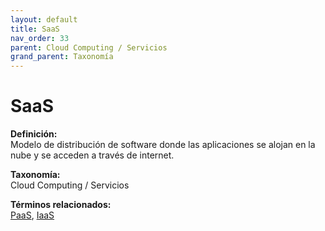 ```yaml
---
layout: default
title: SaaS
nav_order: 33
parent: Cloud Computing / Servicios
grand_parent: Taxonomía
---
```


# SaaS

**Definición:**  
Modelo de distribución de software donde las aplicaciones se alojan en la nube y se acceden a través de internet.

**Taxonomía:**  
Cloud Computing / Servicios

**Términos relacionados:**  
[PaaS](https://maleniski.github.io/diccionario-angl-tec-mx/docs/taxonomia/cloud--computing--/--servicios/paas.html), [IaaS](https://maleniski.github.io/diccionario-angl-tec-mx/docs/taxonomia/cloud--computing--/--servicios/iaas.html)
